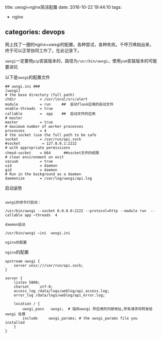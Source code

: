 

title: uwsgi+nginx简洁配置
date: 2016-10-22 19:44:10
tags:
-  nginx

categories: devops
---

网上找了一圈的nginx+uwsgi的配置，各种尝试，各种失败。千呼万唤始出来，终于可以正常协同工作了。在此记录下。

`uwsgi`一定要用`pip`安装版本的，路径为`/usr/bin/uwsgi`，使用`yum`安装版本的可能要进坑

以下是`uwsgi`的配置文件
``` shell 
## uwsgi.ini ###
[uwsgi]
# the base directory (full path)
chdir           = /usr/local/src/alert
module          = run     ##  启动flask应用的启动文件
enable-threads  = true
callable        =  app    ##  启动文件的应用
# master
master          = true
# maximum number of worker processes
processes       = 4
# the socket (use the full path to be safe
socket          = /var/run/api.sock
#socket          = 127.0.0.1:2222
# with appropriate permissions
chmod-socket    = 664      ##socket文件的权限
# clear environment on exit
vacuum          = true
uid             = daemon
gid             = daemon
# Run in the background as a daemon
daemonize       = /var/log/uwsgi/api.log

```
启动姿势
```shell

uwsgi的命令行启动：

/usr/bin/uwsgi --socket 0.0.0.0:2222 --protocol=http --module run  --callable app —threads  4

daemon启动

/usr/bin/uwsgi —ini  uwsgi.ini

nginx的配置
```
`nginx`的配置
```shell
upstream uwsgi {
    server unix:///var/run/api.sock;
}

server {
    listen 5000;
    charset     utf-8;
    access_log /data/logs/weblog/api_access.log;
    error_log /data/logs/weblog/api_error.log;

    location / {
        uwsgi_pass   uwsgi;  # 指向uwsgi 所应用的内部地址,所有请求将转发给uwsgi 处理
        include     uwsgi_params; # the uwsgi_params file you installed
    }
}
```

